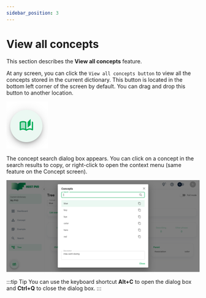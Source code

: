 ```yaml
---
sidebar_position: 3
---
```


# View all concepts

This section describes the **View all concepts** feature.

At any screen, you can click the ```View all concepts button``` to view all the concepts stored in the current dictionary. This button is located in the bottom left corner of the screen by default. You can drag and drop this button to another location.

![Button](./img/button.png)

The concept search dialog box appears. You can click on a concept in the search results to copy, or right-click to open the context menu (same feature on the Concept screen).

![Dialog](./img/dialog.png)

:::tip Tip
You can use the keyboard shortcut **Alt+C** to open the dialog box and **Ctrl+Q** to close the dialog box.
:::






